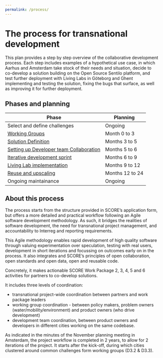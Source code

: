 ```yaml
---
permalink: /process/
---
```


# The process for transnational development

This plan provides a step by step overview of the collaborative development process. Each step includes examples of a hypothetical use case, in which Aarhus and Amsterdam take stock of their needs and situation, decide to co-develop a solution building on the Open Source Sentilo platform, and test further deployment with Living Labs in Göteborg and Ghent implementing and testing the solution, fixing the bugs that surface, as well as improving it for further deployment.

## Phases and planning

| Phase                         | Planning |
|-------------------------------|----------|
| Select and define challenges  | Ongoing |
| [Working Groups](2-working-groups.md) | Month 0 to 3 |
| [Solution Definition](3-solution-definition.md) | Months 3 to 5 |
| [Setting up Developer team Collaboration ](4-development-setup.md) | Months 5 to 6 |
| [Iterative development sprint](5-development-sprints.md) | Months 6 to 9 |
| [Living Lab implementation](6-living-lab.md) | Months 9 to 12 |
| [Reuse and upscaling](7-reuse-and-scaling.md) | Months 12 to 24 |
| Ongoing maintainance          | Ongoing |

## About this process

The process starts from the structure provided in SCORE’s application form, but offers a more detailed and practical workflow following an Agile software development methodology. As such, it bridges the realities of software development, the need for transnational project management, and accountability to Interreg and reporting requirements.

This Agile methodology enables rapid development of high quality software through valuing experimentation over speculation, testing with real users, development in short iterations and focussing on outcomes early on in the process. It also integrates and SCORE’s principles of open collaboration, open standards and open data, open and reusable code.

Concretely, it makes actionable SCORE Work Package 2, 3, 4, 5 and 6 activities for partners to co-develop solutions.

It includes three levels of coordination:

* transnational project-wide coordination between partners and work package leaders
* working group coordination - between policy makers, problem owners (water/mobility/environment) and product owners (who drive development)
* development team coordination, between product owners and developers in different cities working on the same codebase.

As indicated in the minutes of the November planning meeting in Amsterdam, the project workflow is completed in 2 years, to allow for 2 iterations of the project. It starts after the kick-off, during which cities clustered around common challenges form working groups (D3.2 & D3.3).
